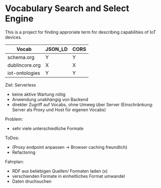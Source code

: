 # Vocabulary Search and Select Engine

This is a project for finding approriate term for describing capabilities of IoT devices.

| Vocab | JSON_LD | CORS | 
| ------ | ------ | ------ |
| schema.org | Y | Y
| dublincore.org | X | X
| iot-ontologies | Y | Y

Ziel: Serverless
- keine aktive Wartung nötig
- Anwendung unabhängig von Backend
- direkter Zugriff auf Vocabs, ohne Umweg über Server
(Einschränkung: Server als Proxy und Host für eigenen Vocabs)


Problem:
- sehr viele unterschiedliche Formate


ToDos:
- (Proxy endpoint anpassen -> Browser caching freundlich)
- Refactoring


Fahrplan:
- RDF aus beliebigen Quellen/ Formaten laden (x)
- verschienden Formate in einheitliches Format umwandel
- Daten druchsuchen
